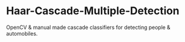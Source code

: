 # Haar-Cascade-Multiple-Detection
OpenCV &amp; manual made cascade classifiers for detecting people &amp; automobiles.
